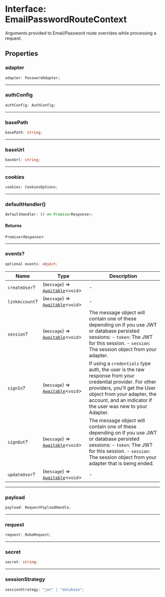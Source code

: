 # Interface: EmailPasswordRouteContext

Arguments provided to Email/Password route overrides while processing a request.

## Properties

### adapter

```ts
adapter: PasswordAdapter;
```

***

### authConfig

```ts
authConfig: AuthConfig;
```

***

### basePath

```ts
basePath: string;
```

***

### baseUrl

```ts
baseUrl: string;
```

***

### cookies

```ts
cookies: CookiesOptions;
```

***

### defaultHandler()

```ts
defaultHandler: () => Promise<Response>;
```

#### Returns

`Promise`\<`Response`\>

***

### events?

```ts
optional events: object;
```

| Name | Type | Description |
| ------ | ------ | ------ |
| `createUser`? | (`message`) => [`Awaitable`](TypeAlias.Awaitable.md)\<`void`\> | - |
| `linkAccount`? | (`message`) => [`Awaitable`](TypeAlias.Awaitable.md)\<`void`\> | - |
| `session`? | (`message`) => [`Awaitable`](TypeAlias.Awaitable.md)\<`void`\> | The message object will contain one of these depending on if you use JWT or database persisted sessions: - `token`: The JWT for this session. - `session`: The session object from your adapter. |
| `signIn`? | (`message`) => [`Awaitable`](TypeAlias.Awaitable.md)\<`void`\> | If using a `credentials` type auth, the user is the raw response from your credential provider. For other providers, you'll get the User object from your adapter, the account, and an indicator if the user was new to your Adapter. |
| `signOut`? | (`message`) => [`Awaitable`](TypeAlias.Awaitable.md)\<`void`\> | The message object will contain one of these depending on if you use JWT or database persisted sessions: - `token`: The JWT for this session. - `session`: The session object from your adapter that is being ended. |
| `updateUser`? | (`message`) => [`Awaitable`](TypeAlias.Awaitable.md)\<`void`\> | - |

***

### payload

```ts
payload: RequestPayloadHandle;
```

***

### request

```ts
request: RoboRequest;
```

***

### secret

```ts
secret: string;
```

***

### sessionStrategy

```ts
sessionStrategy: "jwt" | "database";
```
